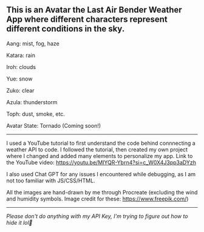 This is an Avatar the Last Air Bender Weather App where different characters represent different conditions in the sky. 
----------------------------------------------------------------------------------------------------------------------------------------------------

Aang: mist, fog, haze

Katara: rain

Iroh: clouds

Yue: snow

Zuko: clear

Azula: thunderstorm 

Toph: dust, smoke, etc. 

Avatar State: Tornado (Coming soon!)

----------------------------------------------------------------------------------------------------------------------------------------------------

I used a YouTube tutorial to first understand the code behind connnecting a weather API to code. I followed the tutorial, then created my own project
where I changed and added many elements to personalize my app. 
Link to the YouTube video: https://youtu.be/MIYQR-Ybrn4?si=c_W0X4J3pp3aDYzh

I also used Chat GPT for any issues I encountered while debugging, as I am not too familiar with JS/CSS/HTML. 

All the images are hand-drawn by me through Procreate (excluding the wind and humidity symbols. Image credit for these: https://www.freepik.com/)

----------------------------------------------------------------------------------------------------------------------------------------------------
*Please don't do anything with my API Key, I'm trying to figure out how to hide it lol🙏*
